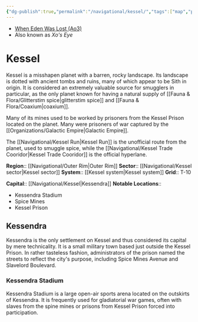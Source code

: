 ```yaml
---
{"dg-publish":true,"permalink":"/navigational/kessel/","tags":["map","planet","outerrim","kessel","kesselsector","kesseltc"]}
---
```


- [When Eden Was Lost (Ao3)](https://archiveofourown.org/works/19334440/chapters/45992584)
- Also known as *Xo's Eye*
# Kessel

Kessel is a misshapen planet with a barren, rocky landscape. Its landscape is dotted with ancient tombs and ruins, many of which appear to be Sith in origin. It is considered an extremely valuable source for smugglers in particular, as the only planet known for having a natural supply of [[Fauna & Flora/Glitterstim spice\|glitterstim spice]] and [[Fauna & Flora/Coaxium\|coaxium]].

Many of its mines used to be worked by prisoners from the Kessel Prison located on the planet. Many were prisoners of war captured by the [[Organizations/Galactic Empire\|Galactic Empire]].

The [[Navigational/Kessel Run\|Kessel Run]] is the unofficial route from the planet, used to smuggle spice, while the [[Navigational/Kessel Trade Cooridor\|Kessel Trade Cooridor]] is the official hyperlane. 

**Region**::  [[Navigational/Outer Rim\|Outer Rim]]
**Sector**::  [[Navigational/Kessel sector\|Kessel sector]]
**System**::  [[Kessel system\|Kessel system]]
**Grid**::  T-10

**Capital**::  [[Navigational/Kessel\|Kessendra]]
**Notable Locations**:: 
- Kessendra Stadium
- Spice Mines
- Kessel Prison

## Kessendra

Kessendra is the only settlement on Kessel and thus considered its capital by mere technicality. It is a small military town based just outside the Kessel Prison. In rather tasteless fashion, administrators of the prison named the streets to reflect the city's purpose, including Spice Mines Avenue and Slavelord Boulevard.

### Kessendra Stadium

Kessendra Stadium is a large open-air sports arena located on the outskirts of Kessendra. It is frequently used for gladiatorial war games, often with slaves from the spine mines or prisons from Kessel Prison forced into participation. 
